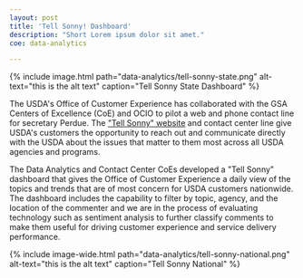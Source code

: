 ```yaml
---
layout: post
title: 'Tell Sonny! Dashboard'
description: "Short Lorem ipsum dolor sit amet."
coe: data-analytics

---
```

{% include image.html path="data-analytics/tell-sonny-state.png" alt-text="this is the alt text" caption="Tell Sonny State Dashboard" %}

The USDA's Office of Customer Experience has collaborated with the GSA Centers of Excellence (CoE) and OCIO to pilot a web and phone contact line for secretary Perdue.  The ["Tell Sonny" website](https://www.usda.gov/tellsonny) and contact center line give USDA's customers the opportunity to reach out and communicate directly with the USDA about the issues that matter to them most across all USDA agencies and programs. 

The Data Analytics and Contact Center CoEs developed a "Tell Sonny" dashboard that gives the Office of Customer Experience a daily view of the topics and trends that are of most concern for USDA customers nationwide. The dashboard includes the capability to filter by topic, agency, and the location of the commenter and we are in the process of evaluating technology such as sentiment analysis to further classify comments to make them useful for driving customer experience and service delivery performance.

{% include image-wide.html path="data-analytics/tell-sonny-national.png" alt-text="this is the alt text" caption="Tell Sonny National" %}
